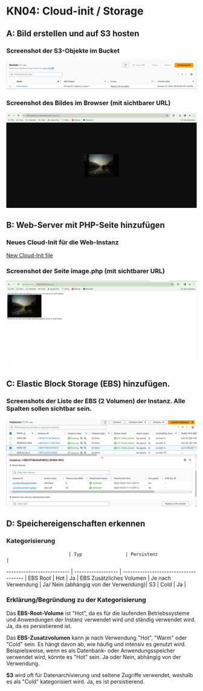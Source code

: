 # KN04: Cloud-init / Storage
## A: Bild erstellen und auf S3 hosten
### Screenshot der S3-Objekte im Bucket
![Image](https://github.com/aabishtkhh/m346-aabish/blob/main/KN04/Image/KN04-A1-Bucket.png)

### Screenshot des Bildes im Browser (mit sichtbarer URL)
![Image](https://github.com/aabishtkhh/m346-aabish/blob/main/KN04/Image/KN04-A1-BucketImageURL.png)

## B: Web-Server mit PHP-Seite hinzufügen
### Neues Cloud-Init für die Web-Instanz
[New Cloud-Init file](https://github.com/aabishtkhh/m346-aabish/blob/main/KN04/cloud-init-web.yaml)

### Screenshot der Seite image.php (mit sichtbarer URL)
![Image](https://github.com/aabishtkhh/m346-aabish/blob/main/KN04/Image/KN04-B-ImagePhp.png)

## C: Elastic Block Storage (EBS) hinzufügen.
### Screenshots der Liste der EBS (2 Volumen) der Instanz. Alle Spalten sollen sichtbar sein.
![Image](https://github.com/aabishtkhh/m346-aabish/blob/main/KN04/Image/KN04-C-2Volumes.png)

## D: Speichereigenschaften erkennen
### Kategorisierung
                           | Typ                | Persistenz                            |
-------------------------- | ------------------ | ------------------------------------- |
EBS Root                   | Hot                | Ja                                    |
EBS Zusätzliches Volumen   | Je nach Verwendung | Ja/ Nein (abhängig von der Verwendung)|
S3                         | Cold               | Ja                                    |


### Erklärung/Begründung zu der Kategorisierung
Das <b>EBS-Root-Volume</b> ist "Hot", da es für die laufenden Betriebssysteme und Anwendungen der Instanz verwendet wird und ständig verwendet wird. Ja, da es persistierend ist.

Das <b>EBS-Zusatzvolumen</b> kann je nach Verwendung "Hot", "Warm" oder "Cold" sein. Es hängt davon ab, wie häufig und intensiv es genutzt wird. 
Beispielsweise, wenn es als Datenbank- oder Anwendungsspeicher verwendet wird, könnte es "Hot" sein. Ja oder Nein, abhängig von der Verwendung.

<b>S3</b> wird oft für Datenarchivierung und seltene Zugriffe verwendet, weshalb es als "Cold" kategorisiert wird. Ja, es ist persistierend.




